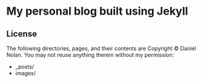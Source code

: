 # My personal blog built using Jekyll

## License
The following directories, pages, and their contents are Copyright &copy; Daniel Nolan. You may not reuse anything therein without my permission:

* _posts/
* images/
